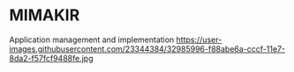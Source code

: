 # MIMAKIR
Application management and implementation
https://user-images.githubusercontent.com/23344384/32985996-f88abe6a-cccf-11e7-8da2-f57fcf9488fe.jpg
